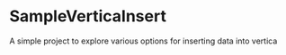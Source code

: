 SampleVerticaInsert
===================

A simple project to explore various options for inserting data into vertica

